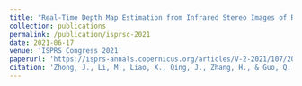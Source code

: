 ```yaml
---
title: "Real-Time Depth Map Estimation from Infrared Stereo Images of RGB-D Cameras"
collection: publications
permalink: /publication/isprsc-2021
date: 2021-06-17
venue: 'ISPRS Congress 2021'
paperurl: 'https://isprs-annals.copernicus.org/articles/V-2-2021/107/2021/'
citation: 'Zhong, J., Li, M., Liao, X., Qing, J., Zhang, H., & Guo, Q. (2021). Real-Time Depth Map Estimation from Infrared Stereo Images of RGB-D Cameras. International Archives of the Photogrammetry, Remote Sensing and Spatial Information Sciences, 2, 107-112.'
---
```


